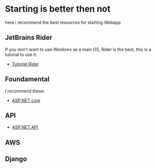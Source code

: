 # Starting is better then not

here i recommend the best resources for starting Webapp 
## JetBrains Rider
If you don't want to use Windows as a main OS, Rider is the best, this is a tutorial to use it.
- [Tutorial Rider](https://youtu.be/r-DbaM2IE8g?si=eQHYyKApb6FNLJQW)

## Foundamental
I recommend these:
- [ASP.NET core](https://youtu.be/uhI62SkJUXU?si=rgSOHh63QSxyuNNy)
## API
- [ASP.NET API](https://youtu.be/tIXbua3zqU8?si=JE5gmTwBl1P_PMOF)

## AWS

## Django


